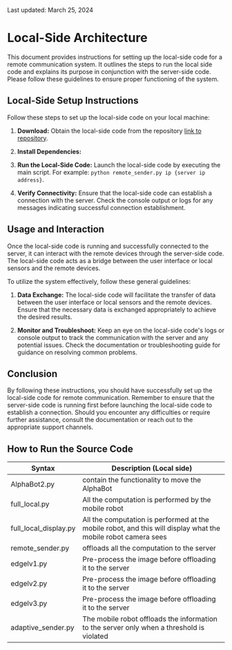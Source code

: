 
Last updated: March 25, 2024

# Local-Side Architecture

This document provides instructions for setting up the local-side code for a remote communication system. It outlines the steps to run the local side code and explains its purpose in conjunction with the server-side code. Please follow these guidelines to ensure proper functioning of the system.


## Local-Side Setup Instructions

Follow these steps to set up the local-side code on your local machine:

1. **Download:** Obtain the local-side code from the repository [link to repository](https://github.com/sihsch/EC-LLC-WNCS/archive/refs/heads/main.zip).

2. **Install Dependencies:** 

3. **Run the Local-Side Code:** Launch the local-side code by executing the main script. For example: `python remote_sender.py ip {server ip address}`.

4. **Verify Connectivity:** Ensure that the local-side code can establish a connection with the server. Check the console output or logs for any messages indicating successful connection establishment.

## Usage and Interaction

Once the local-side code is running and successfully connected to the server, it can interact with the remote devices through the server-side code. The local-side code acts as a bridge between the user interface or local sensors and the remote devices.

To utilize the system effectively, follow these general guidelines:

1. **Data Exchange:** The local-side code will facilitate the transfer of data between the user interface or local sensors and the remote devices. Ensure that the necessary data is exchanged appropriately to achieve the desired results.

2. **Monitor and Troubleshoot:** Keep an eye on the local-side code's logs or console output to track the communication with the server and any potential issues. Check the documentation or troubleshooting guide for guidance on resolving common problems.

## Conclusion

By following these instructions, you should have successfully set up the local-side code for remote communication. Remember to ensure that the server-side code is running first before launching the local-side code to establish a connection. Should you encounter any difficulties or require further assistance, consult the documentation or reach out to the appropriate support channels.


## How to Run the Source Code

| Syntax      | Description (Local side) |
| ----------- | ----------- |
|AlphaBot2.py       | contain the functionality to move the AlphaBot       |
|full_local.py     | All the computation is performed by the mobile robot        |
|full_local_display.py | All the computation is performed at the mobile robot, and this will display what the mobile robot camera sees       |
|remote_sender.py  | offloads all the computation to the server      |
|edgelv1.py        | Pre-process the image before offloading it to the server       |
|edgelv2.py        | Pre-process the image before offloading it to the server       |
|edgelv3.py        | Pre-process the image before offloading it to the server       |
|adaptive_sender.py| The mobile robot offloads the information to the server only when a threshold is violated         |


